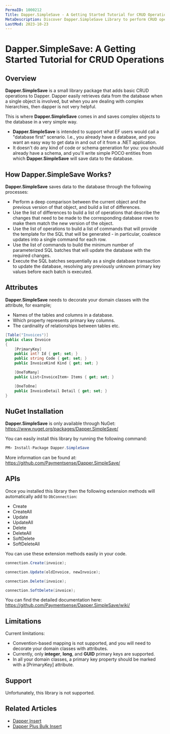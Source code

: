 ```yaml
---
PermaID: 1000212
Title: Dapper.SimpleSave - A Getting Started Tutorial for CRUD Operations
MetaDescription: Discover Dapper.SimpleSave Library to perform CRUD operations such as Create, CreateAll, Update, UpdateAll, Delete, DeleteAll, SoftDelete, SoftDeleteAll. Learn about Dapper.SimpleSave limitations and how to install it with NuGet.
LastMod: 2023-10-23
---
```


# Dapper.SimpleSave: A Getting Started Tutorial for CRUD Operations

## Overview

**Dapper.SimpleSave** is a small library package that adds basic CRUD operations to Dapper. Dapper easily retrieves data from the database when a single object is involved, but when you are dealing with complex hierarchies, then dapper is not very helpful. 

This is where **Dapper.SimpleSave** comes in and saves complex objects to the database in a very simple way.

 - **Dapper.SimpleSave** is intended to support what EF users would call a "database first" scenario. I.e., you already have a database, and you want an easy way to get data in and out of it from a .NET application.
 - It doesn't do any kind of code or schema generation for you: you should already have a schema, and you'll write simple POCO entities from which **Dapper.SimpleSave** will save data to the database. 

## How Dapper.SimpleSave Works?

**Dapper.SimpleSave** saves data to the database through the following processes:

 - Perform a deep comparison between the current object and the previous version of that object, and build a list of differences.
 - Use the list of differences to build a list of operations that describe the changes that need to be made to the corresponding database rows to make them match the new version of the object.
 - Use the list of operations to build a list of commands that will provide the template for the SQL that will be generated - in particular, coalesce updates into a single command for each row.
 - Use the list of commands to build the minimum number of parameterized SQL batches that will update the database with the required changes.
 - Execute the SQL batches sequentially as a single database transaction to update the database, resolving any previously unknown primary key values before each batch is executed.

## Attributes

**Dapper.SimpleSave** needs to decorate your domain classes with the attribute, for example; 

- Names of the tables and columns in a database.
- Which property represents primary key columns. 
- The cardinality of relationships between tables etc.

```csharp
[Table("Invoices")]
public class Invoice
{
    [PrimaryKey]
    public int? Id { get; set; }
    public string Code { get; set; }
    public InvoiceKind Kind { get; set; }

    [OneToMany]
    public List<InvoiceItem> Items { get; set; }

    [OneToOne]
    public InvoiceDetail Detail { get; set; }
}
```

## NuGet Installation

**Dapper.SimpleSave** is only available through NuGet: <a href="https://www.nuget.org/packages/Dapper.SimpleSave/" target="_blank">https://www.nuget.org/packages/Dapper.SimpleSave/</a>

You can easily install this library by running the following command:

```csharp
PM> Install-Package Dapper.SimpleSave 
```

More information can be found at: <a href="https://github.com/Paymentsense/Dapper.SimpleSave/" target="_blank">https://github.com/Paymentsense/Dapper.SimpleSave/</a>

## APIs

Once you installed this library then the following extension methods will automatically add to `DbConnection`:

- Create
- CreateAll
- Update
- UpdateAll
- Delete
- DeleteAll
- SoftDelete
- SoftDeleteAll

You can use these extension methods easily in your code.

```csharp
connection.Create(invoice);

connection.Update(oldInvoice, newInvoice);

connection.Delete(invoice);

connection.SoftDelete(invoice);
```

You can find the detailed documentation here: <a href="https://github.com/Paymentsense/Dapper.SimpleSave/wiki/" target="_blank">https://github.com/Paymentsense/Dapper.SimpleSave/wiki/</a>

## Limitations
Current limitations:
- Convention-based mapping is not supported, and you will need to decorate your domain classes with attributes.
- Currently, only **integer**, **long**, and **GUID** primary keys are supported.
- In all your domain classes, a primary key property should be marked with a [PrimaryKey] attribute.

## Support
Unfortunately, this library is not supported.

## Related Articles

- [Dapper Insert](/execute#example-execute-insert)
- [Dapper Plus Bulk Insert](/bulk-insert)